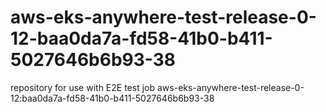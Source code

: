 # aws-eks-anywhere-test-release-0-12-baa0da7a-fd58-41b0-b411-5027646b6b93-38
repository for use with E2E test job aws-eks-anywhere-test-release-0-12:baa0da7a-fd58-41b0-b411-5027646b6b93-38
